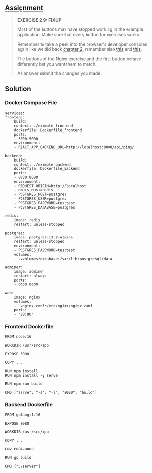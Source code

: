 ## [Assignment](https://courses.mooc.fi/org/uh-cs/courses/devops-with-docker/chapter-3/volumes-in-action#365c096b-aa4a-4d31-bb86-a63479c1ad78)

> **EXERCISE 2.9: FIXUP**
> 
> Most of the buttons may have stopped working in the example application. Make sure that every button for exercises works.
> 
> Remember to take a peek into the browser's developer consoles again like we did back [chapter 2](https://courses.mooc.fi/org/uh-cs/courses/devops-with-docker/chapter-2/utilizing-tools-from-the-registry), remember also [this](https://github.com/docker-hy/material-applications/tree/main/example-frontend#exercise-114---to-connect-to-backend) and [this](https://github.com/docker-hy/material-applications/tree/main/example-backend).
> 
> The buttons of the Nginx exercise and the first button behave differently but you want them to match.
> 
> As answer submit the changes you made.

## Solution

### Docker Compose File

    services:
    frontend:
        build: 
        context: ./example-frontend
        dockerfile: Dockerfile_frontend
        ports:
        - 5000:5000
        environment:
        - REACT_APP_BACKEND_URL=http://localhost:8080/api/ping/

    backend:
        build: 
        context: ./example-backend
        dockerfile: Dockerfile_backend
        ports:
        - 8080:8080
        environment:
        - REQUEST_ORIGIN=http://localhost
        - REDIS_HOST=redis
        - POSTGRES_HOST=postgres
        - POSTGRES_USER=postgres
        - POSTGRES_PASSWORD=testtest
        - POSTGRES_DATABASE=postgres

    redis:
        image: redis
        restart: unless-stopped

    postgres:
        image: postgres:13.2-alpine
        restart: unless-stopped
        environment:
        - POSTGRES_PASSWORD=testtest
        volumes:
        - ./volumes/database:/var/lib/postgresql/data

    adminer:
        image: adminer
        restart: always
        ports:
        - 8088:8080

    web:
        image: nginx
        volumes:
        - ./nginx.conf:/etc/nginx/nginx.conf
        ports:
        - "80:80"

### Frontend Dockerfile

    FROM node:16

    WORKDIR /usr/src/app

    EXPOSE 5000

    COPY . . 

    RUN npm install
    RUN npm install -g serve

    RUN npm run build

    CMD ["serve", "-s", "-l", "5000", "build"]

### Backend Dockerfile

    FROM golang:1.16

    EXPOSE 8080

    WORKDIR /usr/src/app

    COPY . .

    ENV PORT=8080

    RUN go build

    CMD ["./server"]